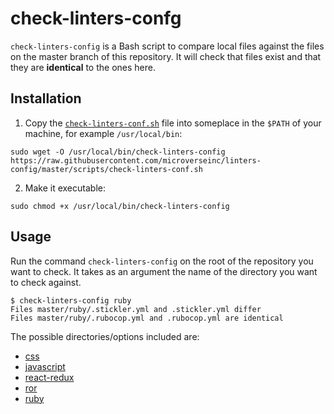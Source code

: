 # check-linters-confg

`check-linters-config` is a Bash script to compare local files against the files on the master branch of this repository. It will check that files exist and that they are **identical** to the ones here.

## Installation

1. Copy the [`check-linters-conf.sh`](check-linters-conf.sh) file into someplace in the `$PATH` of your machine, for example `/usr/local/bin`:

```
sudo wget -O /usr/local/bin/check-linters-config https://raw.githubusercontent.com/microverseinc/linters-config/master/scripts/check-linters-conf.sh
```

2. Make it executable:

```
sudo chmod +x /usr/local/bin/check-linters-config
```

## Usage

Run the command `check-linters-config` on the root of the repository you want to check. It takes as an argument the name of the directory you want to check against.

```
$ check-linters-config ruby
Files master/ruby/.stickler.yml and .stickler.yml differ
Files master/ruby/.rubocop.yml and .rubocop.yml are identical
```

The possible directories/options included are:

- [css](https://github.com/microverseinc/linters-config/tree/master/css)
- [javascript](https://github.com/microverseinc/linters-config/tree/master/javascript)
- [react-redux](https://github.com/microverseinc/linters-config/tree/master/react-redux)
- [ror](https://github.com/microverseinc/linters-config/tree/master/ror)
- [ruby](https://github.com/microverseinc/linters-config/tree/master/ruby)
